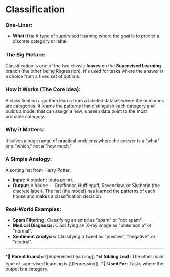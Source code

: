 # Classification

### One-Liner:
*   **What it is:** A type of supervised learning where the goal is to predict a discrete category or label.

### The Big Picture:
Classification is one of the two classic **leaves** on the **Supervised Learning** branch (the other being Regression). It's used for tasks where the answer is a choice from a fixed set of options.

### How it Works (The Core Idea):
A classification algorithm learns from a labeled dataset where the outcomes are categories. It learns the patterns that distinguish each category and builds a model that can assign a new, unseen data point to the most probable category.

### Why it Matters:
It solves a huge range of practical problems where the answer is a "what" or a "which," not a "how much."

### A Simple Analogy:
A sorting hat from Harry Potter.
*   **Input:** A student (data point).
*   **Output:** A house — Gryffindor, Hufflepuff, Ravenclaw, or Slytherin (the discrete label).
The hat (the model) has learned the patterns of each house and makes a classification decision.

### Real-World Examples:
*   **Spam Filtering:** Classifying an email as "spam" or "not spam".
*   **Medical Diagnosis:** Classifying an X-ray image as "pneumonia" or "normal".
*   **Sentiment Analysis:** Classifying a tweet as "positive", "negative", or "neutral".

---
*🌳 **Parent Branch:** [[Supervised Learning]]
*📊 **Sibling Leaf:** The other main type of supervised learning is [[Regression]].
*🎯 **Used For:** Tasks where the output is a category.
